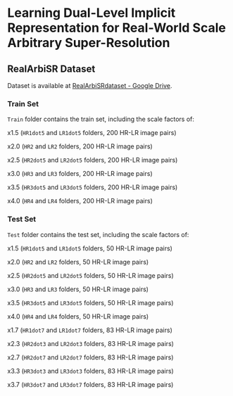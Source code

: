 # Learning Dual-Level Implicit Representation for Real-World Scale Arbitrary Super-Resolution

## RealArbiSR Dataset
Dataset is available at [RealArbiSRdataset - Google Drive](https://drive.google.com/file/d/1RNb5Q5zI2vNPbw1u9hDVkZ4Jx1NIBVBZ/view?usp=drive_link). 

### Train Set
`Train` folder contains the train set, including the scale factors of: 

x1.5 (`HR1dot5` and `LR1dot5` folders, 200 HR-LR image pairs)

x2.0 (`HR2` and `LR2` folders, 200 HR-LR image pairs)

x2.5 (`HR2dot5` and `LR2dot5` folders, 200 HR-LR image pairs)

x3.0 (`HR3` and `LR3` folders, 200 HR-LR image pairs)

x3.5 (`HR3dot5` and `LR3dot5` folders, 200 HR-LR image pairs)

x4.0 (`HR4` and `LR4` folders, 200 HR-LR image pairs)

### Test Set
`Test` folder contains the test set, including the scale factors of: 

x1.5 (`HR1dot5` and `LR1dot5` folders, 50 HR-LR image pairs)

x2.0 (`HR2` and `LR2` folders, 50 HR-LR image pairs)

x2.5 (`HR2dot5` and `LR2dot5` folders, 50 HR-LR image pairs)

x3.0 (`HR3` and `LR3` folders, 50 HR-LR image pairs)

x3.5 (`HR3dot5` and `LR3dot5` folders, 50 HR-LR image pairs)

x4.0 (`HR4` and `LR4` folders, 50 HR-LR image pairs)

x1.7 (`HR1dot7` and `LR1dot7` folders, 83 HR-LR image pairs)

x2.3 (`HR2dot3` and `LR2dot3` folders, 83 HR-LR image pairs)

x2.7 (`HR2dot7` and `LR2dot7` folders, 83 HR-LR image pairs)

x3.3 (`HR3dot3` and `LR3dot3` folders, 83 HR-LR image pairs)

x3.7 (`HR3dot7` and `LR3dot7` folders, 83 HR-LR image pairs)
